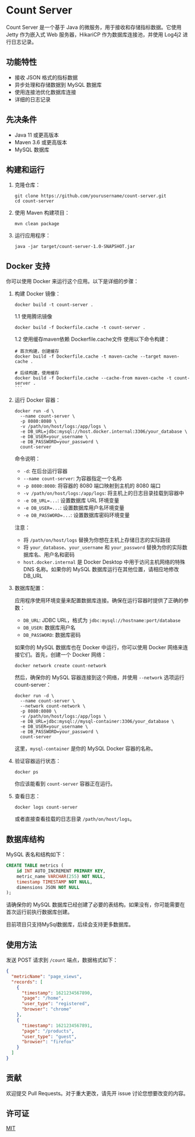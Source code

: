 # Count Server

Count Server 是一个基于 Java 的微服务，用于接收和存储指标数据。它使用 Jetty 作为嵌入式 Web 服务器，HikariCP 作为数据库连接池，并使用 Log4j2 进行日志记录。

## 功能特性

- 接收 JSON 格式的指标数据
- 异步处理和存储数据到 MySQL 数据库
- 使用连接池优化数据库连接
- 详细的日志记录

## 先决条件

- Java 11 或更高版本
- Maven 3.6 或更高版本
- MySQL 数据库

## 构建和运行

1. 克隆仓库：

   ```
   git clone https://github.com/yourusername/count-server.git
   cd count-server
   ```

2. 使用 Maven 构建项目：

   ```
   mvn clean package
   ```

3. 运行应用程序：

   ```
   java -jar target/count-server-1.0-SNAPSHOT.jar
   ```

## Docker 支持

你可以使用 Docker 来运行这个应用。以下是详细的步骤：

1. 构建 Docker 镜像：

   ```
   docker build -t count-server .
   ```
   1.1 使用腾讯镜像

   ```
   docker build -f Dockerfile.cache -t count-server .
   ```
   1.2 使用缓存maven依赖
   Dockerfile.cache文件
   使用以下命令构建：
   ````
   # 首次构建，创建缓存
   docker build -f Dockerfile.cache -t maven-cache --target maven-cache .  

   # 后续构建，使用缓存
   docker build -f Dockerfile.cache --cache-from maven-cache -t count-server .
   ```

2. 运行 Docker 容器：

   ```
   docker run -d \
     --name count-server \
     -p 8080:8080 \
     -v /path/on/host/logs:/app/logs \
     -e DB_URL=jdbc:mysql://host.docker.internal:3306/your_database \
     -e DB_USER=your_username \
     -e DB_PASSWORD=your_password \
     count-server
   ```

   命令说明：
   - `-d`: 在后台运行容器
   - `--name count-server`: 为容器指定一个名称
   - `-p 8080:8080`: 将容器的 8080 端口映射到主机的 8080 端口
   - `-v /path/on/host/logs:/app/logs`: 将主机上的日志目录挂载到容器中
   - `-e DB_URL=...`: 设置数据库 URL 环境变量
   - `-e DB_USER=...`: 设置数据库用户名环境变量
   - `-e DB_PASSWORD=...`: 设置数据库密码环境变量

   注意：
   - 将 `/path/on/host/logs` 替换为你想在主机上存储日志的实际路径
   - 将 `your_database`、`your_username` 和 `your_password` 替换为你的实际数据库名、用户名和密码
   - `host.docker.internal` 是 Docker Desktop 中用于访问主机网络的特殊 DNS 名称。如果你的 MySQL 数据库运行在其他位置，请相应地修改 DB_URL

3. 数据库配置：

   应用程序使用环境变量来配置数据库连接。确保在运行容器时提供了正确的参数：
   
   - `DB_URL`: JDBC URL，格式为 `jdbc:mysql://hostname:port/database`
   - `DB_USER`: 数据库用户名
   - `DB_PASSWORD`: 数据库密码

   如果你的 MySQL 数据库也在 Docker 中运行，你可以使用 Docker 网络来连接它们。首先，创建一个 Docker 网络：

   ```
   docker network create count-network
   ```

   然后，确保你的 MySQL 容器连接到这个网络，并使用 `--network` 选项运行 count-server：

   ```
   docker run -d \
     --name count-server \
     --network count-network \
     -p 8080:8080 \
     -v /path/on/host/logs:/app/logs \
     -e DB_URL=jdbc:mysql://mysql-container:3306/your_database \
     -e DB_USER=your_username \
     -e DB_PASSWORD=your_password \
     count-server
   ```

   这里，`mysql-container` 是你的 MySQL Docker 容器的名称。

4. 验证容器运行状态：

   ```
   docker ps
   ```

   你应该能看到 `count-server` 容器正在运行。

5. 查看日志：

   ```
   docker logs count-server
   ```

   或者直接查看挂载的日志目录 `/path/on/host/logs`。

## 数据库结构
MySQL 表名和结构如下：
```sql
CREATE TABLE metrics (
    id INT AUTO_INCREMENT PRIMARY KEY,
    metric_name VARCHAR(255) NOT NULL,
    timestamp TIMESTAMP NOT NULL,
    dimensions JSON NOT NULL
);
```
请确保你的 MySQL 数据库已经创建了必要的表结构。如果没有，你可能需要在首次运行前执行数据库创建。

目前项目只支持MySql数据库，后续会支持更多数据库。

## 使用方法

发送 POST 请求到 `/count` 端点，数据格式如下：
```json
{
  "metricName": "page_views",
  "records": [
    {
      "timestamp": 1621234567890,
      "page": "/home",
      "user_type": "registered",
      "browser": "chrome"
    },
    {
      "timestamp": 1621234567891,
      "page": "/products",
      "user_type": "guest",
      "browser": "firefox"
    }
  ]
}
```
## 贡献

欢迎提交 Pull Requests。对于重大更改，请先开 issue 讨论您想要改变的内容。

## 许可证

[MIT](https://choosealicense.com/licenses/mit/)
